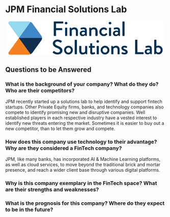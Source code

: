 # JPM Financial Solutions Lab

![](https://github.com/alexgwise/1.4/blob/main/fsl_horizontal_color-1.png)

## Questions to be Answered

### What is the background of your company? What do they do? Who are their competitors?
JPM recently started up a solutions lab to help identify and support fintech startups. Other Private Equity firms, banks, and technology companies also compete to identify promising new and disruptive companies. Well established players in each respective industry have a vested interest to identify new threats entering the market. Sometimes it is easier to buy out a new competitor, than to let them grow and compete. 
### How does this company use technology to their advantage? Why are they considered a FinTech company?
JPM, like many banks, has incorporated AI & Machine Learning platforms, as well as cloud services, to move beyond the traditional brick and mortar presence, and reach a wider client base through various digital platforms. 
### Why is this company exemplary in the FinTech space? What are their strengths and weaknesses?
### What is the prognosis for this company? Where do they expect to be in the future?

